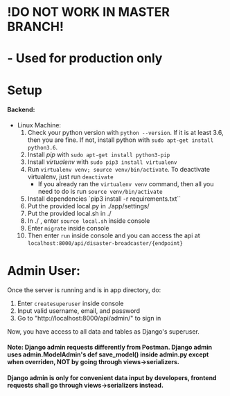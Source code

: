 # !DO NOT WORK IN MASTER BRANCH! 
# - Used for production only

# Setup
#### Backend:
- Linux Machine: 
	1. Check your python version with `python --version`. If it is at least 3.6, then you are fine. If not, install python with `sudo apt-get install python3.6`.
	2. Install *pip* with `sudo apt-get install python3-pip`
	3. Install *virtualenv* with `sudo pip3 install virtualenv`
	4. Run `virtualenv venv; source venv/bin/activate`. To deactivate virtualenv, just run `deactivate`
		-	If you already ran the `virtualenv venv` command, then all you need to do is run `source venv/bin/activate`
	5. Install dependencies `pip3 install -r requirements.txt``
  	6. Put the provided local.py in ./app/settings/
	7. Put the provided local.sh in ./
	8. In ./ , enter `source local.sh` inside console	
	9. Enter `migrate` inside console
	10. Then enter `run` inside console and you can access the api at `localhost:8000/api/disaster-broadcaster/{endpoint}`

# Admin User:
Once the server is running and is in app directory, do:

1. Enter `createsuperuser` inside console
2. Input valid username, email, and password
3. Go to "http://localhost:8000/api/admin/" to sign in

Now, you have access to all data and tables as Django's superuser.

#### Note: Django admin requests differently from Postman. Django admin uses admin.ModelAdmin's def save_model() inside admin.py except when overriden, NOT by going through views->serializers.
#### Django admin is only for convenient data input by developers, frontend requests shall go through views->serializers instead.
